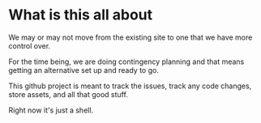 What is this all about
==============

We may or may not move from the existing site to one that we have more control over.

For the time being, we are doing contingency planning and that means getting an alternative set up and ready to go.

This github project is meant to track the issues, track any code changes, store assets, and all that good stuff.  

Right now it's just a shell.